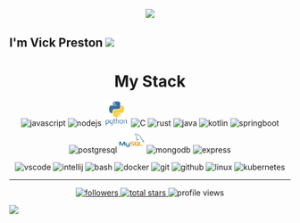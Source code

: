 <p align="center">
  <img src="https://capsule-render.vercel.app/api?type=waving&color=gradient&text=Hello!&height=100&section=header"/>
</p>
<h2> I'm Vick Preston <img src="https://media.giphy.com/media/12oufCB0MyZ1Go/giphy.gif" width="65"></h2>



<h1 align="center">My Stack</h1>
<p align="center">
  <img src="https://cdn.jsdelivr.net/gh/devicons/devicon/icons/javascript/javascript-original.svg" alt="javascript" width="45" height="45"/>

  <img src="https://cdn.jsdelivr.net/gh/devicons/devicon/icons/nodejs/nodejs-original.svg" alt="nodejs" width="45" height="45"/>

  <img src="https://raw.githubusercontent.com/devicons/devicon/master/icons/python/python-original-wordmark.svg" alt="python" width="45" height="45" />

  <img src="https://cdn.jsdelivr.net/gh/devicons/devicon/icons/c/c-original.svg" alt="C" width="45" height="45" />

  <img src="https://cdn.jsdelivr.net/gh/devicons/devicon@latest/icons/rust/rust-original.svg"  alt="rust" width="45" height="45"/>

  <img src="https://cdn.jsdelivr.net/gh/devicons/devicon/icons/java/java-original-wordmark.svg" alt="java" width="45" height="45" />

  <img src="https://cdn.jsdelivr.net/gh/devicons/devicon@latest/icons/kotlin/kotlin-original.svg" alt="kotlin" width="45" height="45" />

  <img src="https://cdn.jsdelivr.net/gh/devicons/devicon@latest/icons/spring/spring-original.svg" alt="springboot" width="45" height="45" />

  <img src="https://cdn.jsdelivr.net/gh/devicons/devicon/icons/postgresql/postgresql-original-wordmark.svg" alt="postgresql" width="45" height="45" />

  <img src="https://raw.githubusercontent.com/devicons/devicon/master/icons/mysql/mysql-original-wordmark.svg" alt="mysql" width="45" height="45" />

  <img src="https://cdn.jsdelivr.net/gh/devicons/devicon/icons/mongodb/mongodb-original.svg" alt="mongodb" width="45" height="45" />

  <img src="https://cdn.jsdelivr.net/gh/devicons/devicon/icons/express/express-original.svg" alt="express" width="45" height="45" />
</p>
<p align="center">
  <img src="https://cdn.jsdelivr.net/gh/devicons/devicon/icons/vscode/vscode-original.svg" alt="vscode" width="45" height="45"/>

  <img src="https://cdn.jsdelivr.net/gh/devicons/devicon@latest/icons/intellij/intellij-original.svg" alt="intellij" width="45" height="45" />
          
  <img src="https://cdn.jsdelivr.net/gh/devicons/devicon/icons/bash/bash-original.svg" alt="bash" width="45" height="45"/>

  <img src="https://cdn.jsdelivr.net/gh/devicons/devicon/icons/docker/docker-original.svg" alt="docker" width="45" height="45"/>

  <img src="https://cdn.jsdelivr.net/gh/devicons/devicon/icons/git/git-original.svg" alt="git" width="45" height="45"/>

  <img src="https://www.vectorlogo.zone/logos/github/github-icon.svg" alt="github" width="45" height="45" />

  <img src="https://cdn.jsdelivr.net/gh/devicons/devicon/icons/linux/linux-original.svg" alt="linux" width="45" height="45"/>

  <img src="https://cdn.jsdelivr.net/gh/devicons/devicon@latest/icons/kubernetes/kubernetes-original.svg" alt="kubernetes" width="45" height="45" /> 
</p>

---
<p align="center">
<a href="https://github.com/Vickouma77?tab=followers">
  <img alt="followers" title="Follow me on Github" src="https://custom-icon-badges.demolab.com/github/followers/Vickouma77?color=236ad3&labelColor=1155ba&style=for-the-badge&logo=person-add&label=Followers&logoColor=white"/>
</a>
<a href="https://github.com/Vickouma77?tab=repositories&sort=stargazers">
  <img alt="total stars" title="Total stars on GitHub" src="https://custom-icon-badges.demolab.com/github/stars/Vickouma77?color=55960c&style=for-the-badge&labelColor=488207&logo=star"/>
</a>
<img alt="profile views" title="Profile views on GitHub" src="https://komarev.com/ghpvc/?username=Vickouma77&style=for-the-badge&color=blue"/>
</p>
<p align="left">
  <img src="https://capsule-render.vercel.app/api?type=waving&color=gradient&height=100&section=footer"/>
</p>
